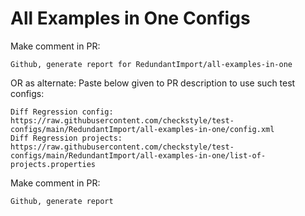 # All Examples in One Configs
Make comment in PR:
```
Github, generate report for RedundantImport/all-examples-in-one
```
OR as alternate:
Paste below given to PR description to use such test configs:
```
Diff Regression config: https://raw.githubusercontent.com/checkstyle/test-configs/main/RedundantImport/all-examples-in-one/config.xml
Diff Regression projects: https://raw.githubusercontent.com/checkstyle/test-configs/main/RedundantImport/all-examples-in-one/list-of-projects.properties
```
Make comment in PR:
```
Github, generate report
```
